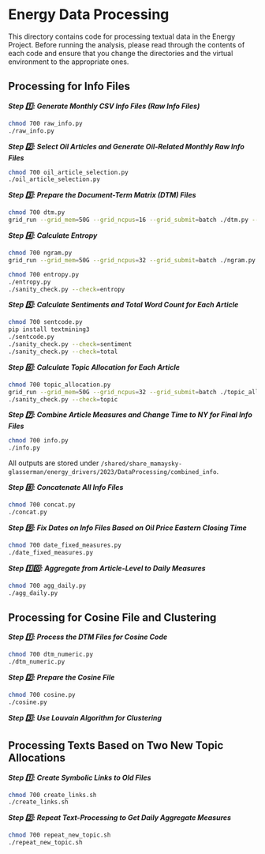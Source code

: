 # Energy Data Processing

This directory contains code for processing textual data in the Energy Project. Before running the analysis, please read through the contents of each code and ensure that you change the directories and the virtual environment to the appropriate ones.

## Processing for Info Files

***Step :one:: Generate Monthly CSV Info Files (Raw Info Files)***
```bash
chmod 700 raw_info.py
./raw_info.py
```

***Step :two:: Select Oil Articles and Generate Oil-Related Monthly Raw Info Files***
```bash
chmod 700 oil_article_selection.py
./oil_article_selection.py
```

***Step :three:: Prepare the Document-Term Matrix (DTM) Files***
```bash
chmod 700 dtm.py
grid_run --grid_mem=50G --grid_ncpus=16 --grid_submit=batch ./dtm.py --usePandas '' 
```

***Step :four:: Calculate Entropy***
```bash
chmod 700 ngram.py
grid_run --grid_mem=50G --grid_ncpus=32 --grid_submit=batch ./ngram.py

chmod 700 entropy.py
./entropy.py
./sanity_check.py --check=entropy
```

***Step :five:: Calculate Sentiments and Total Word Count for Each Article***
```bash
chmod 700 sentcode.py
pip install textmining3
./sentcode.py
./sanity_check.py --check=sentiment
./sanity_check.py --check=total
```

***Step :six:: Calculate Topic Allocation for Each Article***
```bash
chmod 700 topic_allocation.py
grid_run --grid_mem=50G --grid_ncpus=32 --grid_submit=batch ./topic_allocation.py
./sanity_check.py --check=topic
```

***Step :seven:: Combine Article Measures and Change Time to NY for Final Info Files***
```bash
chmod 700 info.py
./info.py
```
All outputs are stored under `/shared/share_mamaysky-glasserman/energy_drivers/2023/DataProcessing/combined_info`.

***Step :eight:: Concatenate All Info Files***
```bash
chmod 700 concat.py
./concat.py
```

***Step :nine:: Fix Dates on Info Files Based on Oil Price Eastern Closing Time***
```bash
chmod 700 date_fixed_measures.py
./date_fixed_measures.py
```

***Step :one::zero:: Aggregate from Article-Level to Daily Measures***
```bash
chmod 700 agg_daily.py
./agg_daily.py
```

## Processing for Cosine File and Clustering

***Step :one:: Process the DTM Files for Cosine Code***
```bash
chmod 700 dtm_numeric.py
./dtm_numeric.py
```

***Step :two:: Prepare the Cosine File***
```bash
chmod 700 cosine.py
./cosine.py
```

***Step :three:: Use Louvain Algorithm for Clustering***

## Processing Texts Based on Two New Topic Allocations

***Step :one:: Create Symbolic Links to Old Files***
```bash
chmod 700 create_links.sh
./create_links.sh
```

***Step :two:: Repeat Text-Processing to Get Daily Aggregate Measures***
```bash
chmod 700 repeat_new_topic.sh
./repeat_new_topic.sh
```
